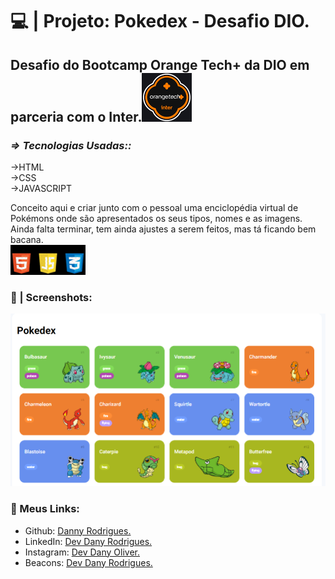 # 💻 | Projeto: Pokedex - Desafio DIO.

## Desafio do Bootcamp Orange Tech+ da DIO em parceria com o Inter.![logo_orange_tech](https://github.com/DannyRodrygues/pokedex/blob/main/POKEDEX/imga/logo_orange_tech%20(1).png?raw=true)

### *=> Tecnologias Usadas::*

  ->HTML<br>
  ->CSS<br>
  ->JAVASCRIPT<br>

Conceito aqui e criar junto com o pessoal uma enciclopédia virtual de Pokémons onde são apresentados os seus tipos, nomes e as imagens. Ainda falta terminar, tem ainda ajustes a serem feitos, mas tá ficando bem bacana.<br>
![pinpngs](https://github.com/DannyRodrygues/pokedex/blob/main/POKEDEX/imga/pinpngs.png?raw=true)

 ### 📱 | Screenshots:<br>  
 
 ![divulgacao](https://github.com/DannyRodrygues/pokedex/blob/main/POKEDEX/imga/divulgacao.png?raw=true)
 
 ### 🔗 Meus Links:

- Github: [Danny Rodrigues.](https://github.com/DannyRodrygues)
- LinkedIn: [Dev Dany Rodrigues.](https://www.linkedin.com/in/devdanyrodrigues/)
- Instagram: [Dev Dany Oliver.](https://www.instagram.com/https://www.instagram.com/dev_danyoliver//)
- Beacons: [Dev Dany Rodrigues.](beacons.ai/devdanyrodrigues)



